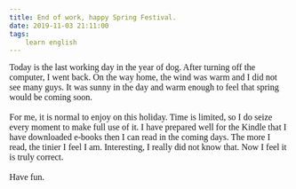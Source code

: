 ```yaml
---
title: End of work, happy Spring Festival.
date: 2019-11-03 21:11:00
tags:
    learn english
---
```

<div><font size="3"><font face="Verdana">Today is the last working day in the year of dog. After turning off the computer, I went back. On the way home, the wind was warm and I did not see many guys. It was sunny in the day and warm enough to feel that spring would be coming soon. <br></font></font></div><div><font size="3"><font face="Verdana"><br></font></font></div><div><font size="3"><font face="Verdana">For me, it is normal to enjoy on this holiday. Time is limited, so I do seize every moment to make full use of it. I have prepared well for the Kindle that I have downloaded e-books then I can read in the coming days. The more I read, the tinier I feel I am. Interesting, I really did not know that. Now I feel it is truly correct. <br></font></font></div><div><font size="3"><font face="Verdana"><br></font></font></div><div><font size="3"><font face="Verdana">Have fun.<br></font></font></div>